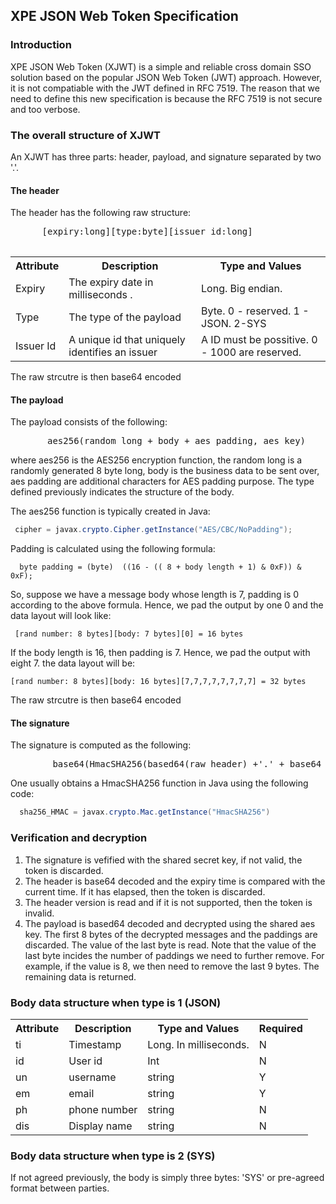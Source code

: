 <h2>XPE JSON Web Token Specification</h2>
  
<h3>Introduction</h3>
  
<p>XPE JSON Web Token (XJWT) is a simple and reliable cross domain SSO solution based on the popular JSON Web Token (JWT) approach.  However, it is not compatiable with the JWT defined in RFC 7519.
      The reason that we need to define this new specification is because the RFC 7519 is not secure and too verbose.  
  </p>
  
  <h3>The overall structure of XJWT </h3>
  
  <p>An XJWT has three parts: header, payload, and signature separated by two '.'.   </p>

  <h4>The header</h4>
  
  <p>The header has the following raw structure:</p>
  
  <pre>
      [expiry:long][type:byte][issuer id:long]
  </pre>
  
<table class="table table-striped">
        <tr>
            <th>Attribute</th>
            <th>Description</th>
            <th>Type and Values</th>
        </tr>
        <tr>
           <td>Expiry</td>
           <td>The expiry date in milliseconds .</td>
           <td>Long. Big endian.</td>
        </tr>
        <tr>
           <td>Type</td>
           <td>The type of the payload</td>
           <td>Byte. 0 - reserved.  1 - JSON. 2-SYS </td>
        </tr>
        <tr>
           <td>Issuer Id</td>
           <td>A unique id that uniquely identifies an issuer</td>
           <td>A ID must be possitive.  0 - 1000 are reserved. </td>
        </tr>
    </table>
    
<p>The raw strcutre is then base64 encoded</p>
    
<h4>The payload </h4>
    

<p>The payload consists of the following: </p>
    
<pre>
       aes256(random long + body + aes padding, aes key)
</pre>
    
<p>where aes256 is the AES256 encryption function, the random long is a randomly generated 8 byte long, body is the business data to be sent over, aes padding are additional characters for AES padding
        purpose.  The type defined previously indicates the structure of the body.
</p>

<p> The aes256 function is typically created in Java:</p>
 
```java
 cipher = javax.crypto.Cipher.getInstance("AES/CBC/NoPadding");
```

<p>Padding is calculated using the following formula:

```
  byte padding = (byte)  ((16 - (( 8 + body length + 1) & 0xF)) & 0xF);
```

<p>So, suppose we have a message body whose length is 7, padding is 0 according to the above formula. Hence, we pad the output by one 0 and the data layout will look like: </p>
  
```
 [rand number: 8 bytes][body: 7 bytes][0] = 16 bytes
```

<p>If the body length is 16, then padding is  7.   Hence, we pad the output with eight 7. the data layout will be: </p>

```
[rand number: 8 bytes][body: 16 bytes][7,7,7,7,7,7,7,7] = 32 bytes
```

<p>The raw strcutre is then base64 encoded</p>

<h4>The signature</h4> 
    
<p>The signature is computed as the following:</p>
    
<pre>
        base64(HmacSHA256(based64(raw header) +'.' + base64 (raw payload), secret key))
</pre>
    
<p>One usually obtains a HmacSHA256 function in Java using the following code:
  
```java  
  sha256_HMAC = javax.crypto.Mac.getInstance("HmacSHA256")
```

<h3>Verification and decryption </h3>
    
<ol>
        <li>The signature is vefified with the shared secret key, if not valid, the token is discarded.</li>
        <li>The header is base64 decoded and the expiry time is compared with the current time.  If it has elapsed, then the token is discarded. </li>
        <li>The header version is read and if it is not supported, then the token is invalid.</li>
        <li>The payload is based64 decoded and decrypted using the shared aes key. The first 8 bytes of the decrypted messages and the paddings are discarded. The value of the last byte is read. Note that the value of the last byte incides the number of paddings we need to further remove.  For example, if the value is 8, we then need to remove the last 9 bytes. The remaining data is returned.</li>
</ol>
    
<h3>Body data structure when type is 1 (JSON) </h3>
    
<table class="table table-striped">
        <tr>
            <th>Attribute</th>
            <th>Description</th>
            <th>Type and Values</th>
            <th>Required</th>
        </tr>
        <tr>
           <td>ti</td>
           <td>Timestamp</td>
           <td>Long. In milliseconds. </td>
           <td>N</td>
        </tr>
        <tr>
           <td>id</td>
           <td>User id</td>
           <td>Int</td>
           <td>N</td>
        </tr>
        <tr>
           <td>un</td>
           <td>username</td>
           <td>string</td>
           <td>Y</td>
        </tr>
        <tr>
           <td>em</td>
           <td>email</td>
           <td>string</td>
           <td>Y</td>
        </tr>
        <tr>
           <td>ph</td>
           <td>phone number</td>
           <td>string</td>
           <td>N</td>
        </tr>
        <tr>
           <td>dis</td>
           <td>Display name</td>
           <td>string</td>
           <td>N</td>
        </tr>
</table>

### Body data structure when type is 2 (SYS) 

 If not agreed previously, the body is simply three bytes: 'SYS' or pre-agreed format between parties.
 
